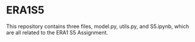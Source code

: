 # ERA1S5
This repository contains three files, model.py, utils.py, and S5.ipynb, which are all related to the ERA1 S5 Assignment. 
